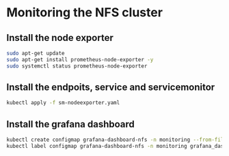 # Monitoring the NFS cluster

## Install the node exporter

```bash
sudo apt-get update
sudo apt-get install prometheus-node-exporter -y
sudo systemctl status prometheus-node-exporter
```

## Install the endpoits, service and servicemonitor

```bash
kubectl apply -f sm-nodeexporter.yaml
```

## Install the grafana dashboard

```bash
kubectl create configmap grafana-dashboard-nfs -n monitoring --from-file=grafana-nfs.json
kubectl label configmap grafana-dashboard-nfs -n monitoring grafana_dashboard="1"
```
